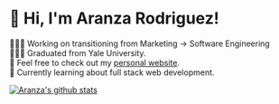 <!-- Level 1: Simple bio and stats -->

# 👋 Hi, I'm Aranza Rodriguez!

👩🏽‍💻 Working on transitioning from Marketing -> Software Engineering<br/>
👩🏻‍🎓 Graduated from Yale University.<br/>
🦙 Feel free to check out my [personal website](https://www.aranzarodriguez.dev).<br/>
💭 Currently learning about full stack web development.<br/>

<!-- GitHub stats from https://github.com/anuraghazra/github-readme-stats -->
[![Aranza's github stats](https://github-readme-stats.vercel.app/api?username=aranzar0driguez&count_private=true&show_icons=true&theme=jolly&hide_rank=false)](https://github.com/anuraghazra/github-readme-stats)

